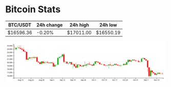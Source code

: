 # Bitcoin Stats

BTC/USDT|24h change|24h high|24h low|
|---|---|---|---|
|$16596.36|-0.20%|$17011.00|$16550.19|

<img src="./chart.svg">
